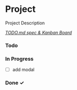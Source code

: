 # Project

Project Description

<em>[TODO.md spec & Kanban Board](https://bit.ly/3fCwKfM)</em>

### Todo


### In Progress

- [ ] add modal  

### Done ✓


